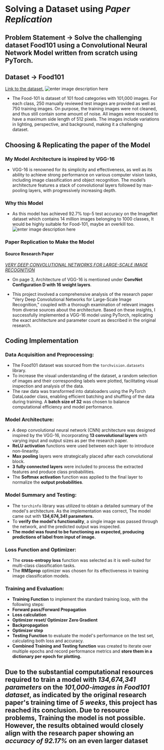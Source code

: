 # **Solving a Dataset using *Paper Replication***

## Problem Statement -> Solve the challenging dataset Food101 using a Convolutional Neural Network Model written from scratch using PyTorch.‎ ‎ ‎ ‎ ‎ ‎ ‎ ‎ ‎ ‎ ‎ ‎ ‎ ‎ ‎ ‎ ‎ ‎ ‎ ‎ ‎ ‎ ‎ ‎ ‎ ‎ ‎ ‎ ‎ ‎ ‎ ‎ ‎ ‎ ‎ ‎ ‎ ‎ ‎ ‎ ‎ ‎ ‎ ‎ ‎ ‎ ‎ ‎ ‎ ‎ ‎ ‎ ‎ ‎ ‎ ‎ ‎ ‎ ‎ ‎ ‎ ‎ ‎ ‎ ‎ ‎ ‎ ‎ ‎ ‎ ‎ ‎ ‎ ‎ ‎ ‎ ‎ ‎ ‎ ‎ ‎ ‎ ‎ ‎ ‎ ‎ ‎ ‎ ‎ ‎ ‎ ‎ ‎ ‎ ‎ ‎ ‎ ‎ ‎ ‎ ‎ ‎ ‎ ‎ ‎ ‎ ‎ ‎ ‎ ‎ ‎ ‎ ‎ ‎

## Dataset -> Food101‎ ‎ ‎ ‎ ‎ ‎ ‎ ‎ ‎ ‎ ‎ ‎ ‎ ‎ ‎ ‎ ‎ ‎ ‎ ‎ ‎ ‎ ‎ ‎ ‎ ‎ ‎ ‎ ‎ ‎ ‎ ‎ ‎ ‎ ‎ ‎ ‎ ‎ ‎ ‎ ‎ ‎ ‎ ‎ ‎ ‎ ‎ ‎ ‎ ‎ ‎ ‎ ‎ ‎

[Link to the dataset.](https://data.vision.ee.ethz.ch/cvl/datasets_extra/food-101/)
![enter image description here](https://data.vision.ee.ethz.ch/cvl/datasets_extra/food-101/static/img/food-101.jpg)

- The Food-101 is dataset of 101 food categories with 101,000 images. For each class, 250 manually reviewed test images are provided as well as 750 training images. On purpose, the training images were not cleaned, and thus still contain some amount of noise.  All images were rescaled to have a maximum side length of 512 pixels. The images include variations in lighting, perspective, and background, making it a challenging dataset. ‎ ‎ ‎ ‎ ‎ ‎ ‎ ‎ ‎ ‎ ‎ ‎ ‎ ‎ ‎ ‎ ‎ ‎ ‎ ‎ ‎ ‎ ‎ ‎ ‎ ‎ ‎ ‎ ‎ ‎ ‎ ‎ ‎ ‎ ‎ ‎ ‎ ‎ ‎ ‎ ‎ ‎ ‎ ‎ ‎ ‎ ‎ ‎ ‎ ‎ ‎ ‎ ‎ ‎ ‎ ‎ ‎ ‎ ‎ ‎ ‎ ‎ ‎ ‎ ‎ ‎ ‎ ‎ ‎ ‎ ‎ ‎ ‎ ‎ ‎ ‎ ‎ ‎ ‎ ‎ ‎ ‎ ‎ ‎ ‎ ‎ ‎ ‎ ‎ ‎ ‎

## Choosing & Replicating the paper of the Model

### My Model Architecture is inspired by **VGG-16**

- VGG-16  is renowned for its simplicity and effectiveness, as well as its ability to achieve strong performance on various  computer vision  tasks, including  image classification  and  object recognition. The model’s architecture features a stack of  convolutional layers  followed by  max-pooling  layers, with progressively increasing depth.

### Why this Model

- As this model has achieved  92.7% top-5 test accuracy on the  ImageNet  dataset which contains 14 million images belonging to 1000 classes, It would be highly suitable for Food-101, maybe an overkill too.
![enter image description here](https://neurohive.io/wp-content/uploads/2018/11/vgg16-1-e1542731207177.png)

### Paper Replication to Make the Model

#### Source Research Paper

[*VERY DEEP CONVOLUTIONAL NETWORKS FOR LARGE-SCALE IMAGE RECOGNITION*](https://arxiv.org/pdf/1409.1556v6)

- On page 3, Architecture of VGG-16 is mentioned under **ConvNet Configuration D with 16 weight layers**.

- This project involved a comprehensive analysis of the research paper "Very Deep Convolutional Networks for Large-Scale Image Recognition," coupled with a thorough examination of relevant images from diverse sources about the architecture. Based on these insights, I successfully implemented a VGG-16 model using PyTorch, replicating the exact architecture and parameter count as described in the original research.

## Coding Implementation

### **Data Acquisition and Preprocessing:**

- The Food101 dataset was sourced from the `torchvision.datasets`  library.
- To increase the visual understanding of the dataset, a random selection of images and their corresponding labels were plotted, facilitating visual inspection and analysis of the data.
- The raw data was transformed into dataloaders using the PyTorch DataLoader class, enabling efficient batching and shuffling of the data during training. A **batch size of 32** was chosen to balance computational efficiency and model performance.

### **Model Architecture:**

- A deep convolutional neural network (CNN) architecture was designed inspired by the VGG-16, incorporating **13 convolutional layers** with varying input and output sizes as per the research paper.
- **ReLU activation** functions were used between each layer to introduce non-linearity.
- **Max pooling** layers were strategically placed after each convolutional block.
- **3 fully connected layers** were included to process the extracted features and produce class probabilities.
- The **Softmax activation** function was applied to the final layer to normalize the **output probabilities**.

### **Model Summary and Testing:**

- The `torchinfo` library was utilized to obtain a detailed summary of the model's architecture. As the implementation was correct, The model came out with **134,674,341 parameters.**
- To **verify the model's functionality**, a single image was passed through the network, and the predicted output was inspected.
- **The model was found to be functioning as expected, producing predictions of label from input of image.**

### **Loss Function and Optimizer:**

- The **cross-entropy loss** function was selected as it is well-suited for multi-class classification tasks.
- The **RMSprop** optimizer was chosen for its effectiveness in training image classification models.

### **Training and Evaluation:**

- **Training Function**  to implement the standard training loop, with the following steps:
- **Forward pass/Forward Propagation**
- **Loss calculation**
- **Optimizer reset/ Optimizer Zero Gradient**
- **Backpropagation**
- **Optimizer step**
- **Testing Function**  to evaluate the model's performance on the test set, calculating both loss and accuracy.
- **Combined Training and Testing function** was created to  iterate over multiple epochs and record performance metrics and **store them in a dictionary per epoch for plotting.**

## Due to the substantial computational resources required to train a model with *134,674,341 parameters* on the *101,000-images in Food101 dataset*, as indicated by the original research paper's training time of *5 weeks*, this project has reached its conclusion. Due to resource problems, Training the model is not possible. However, the results obtained would closely align with the research paper showing an *accuracy of 92.17%* on an even larger dataset
